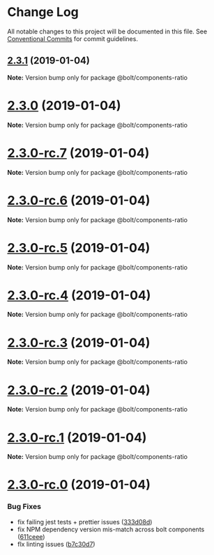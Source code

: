 # Change Log

All notable changes to this project will be documented in this file.
See [Conventional Commits](https://conventionalcommits.org) for commit guidelines.

## [2.3.1](https://github.com/bolt-design-system/bolt/tree/master/packages/ui/objects/bolt-ratio/compare/v2.3.0...v2.3.1) (2019-01-04)

**Note:** Version bump only for package @bolt/components-ratio





# [2.3.0](https://github.com/bolt-design-system/bolt/tree/master/packages/ui/objects/bolt-ratio/compare/v2.3.0-rc.7...v2.3.0) (2019-01-04)

**Note:** Version bump only for package @bolt/components-ratio





# [2.3.0-rc.7](https://github.com/bolt-design-system/bolt/tree/master/packages/ui/objects/bolt-ratio/compare/v2.3.0-rc.6...v2.3.0-rc.7) (2019-01-04)

**Note:** Version bump only for package @bolt/components-ratio





# [2.3.0-rc.6](https://github.com/bolt-design-system/bolt/tree/master/packages/ui/objects/bolt-ratio/compare/v2.3.0-rc.5...v2.3.0-rc.6) (2019-01-04)

**Note:** Version bump only for package @bolt/components-ratio





# [2.3.0-rc.5](https://github.com/bolt-design-system/bolt/tree/master/packages/ui/objects/bolt-ratio/compare/v2.3.0-rc.4...v2.3.0-rc.5) (2019-01-04)

**Note:** Version bump only for package @bolt/components-ratio





# [2.3.0-rc.4](https://github.com/bolt-design-system/bolt/tree/master/packages/ui/objects/bolt-ratio/compare/v2.3.0-rc.3...v2.3.0-rc.4) (2019-01-04)

**Note:** Version bump only for package @bolt/components-ratio





# [2.3.0-rc.3](https://github.com/bolt-design-system/bolt/tree/master/packages/ui/objects/bolt-ratio/compare/v2.3.0-rc.2...v2.3.0-rc.3) (2019-01-04)

**Note:** Version bump only for package @bolt/components-ratio





# [2.3.0-rc.2](https://github.com/bolt-design-system/bolt/tree/master/packages/ui/objects/bolt-ratio/compare/v2.3.0-rc.1...v2.3.0-rc.2) (2019-01-04)

**Note:** Version bump only for package @bolt/components-ratio





# [2.3.0-rc.1](https://github.com/bolt-design-system/bolt/tree/master/packages/ui/objects/bolt-ratio/compare/vv2.3.0-rc.0...v2.3.0-rc.1) (2019-01-04)

**Note:** Version bump only for package @bolt/components-ratio





# [2.3.0-rc.0](https://github.com/bolt-design-system/bolt/tree/master/packages/ui/objects/bolt-ratio/compare/v2.2.1...v2.3.0-rc.0) (2019-01-04)


### Bug Fixes

* fix failing jest tests + prettier issues ([333d08d](https://github.com/bolt-design-system/bolt/tree/master/packages/ui/objects/bolt-ratio/commit/333d08d))
* fix NPM dependency version mis-match across bolt components ([611ceee](https://github.com/bolt-design-system/bolt/tree/master/packages/ui/objects/bolt-ratio/commit/611ceee))
* flx linting issues ([b7c30d7](https://github.com/bolt-design-system/bolt/tree/master/packages/ui/objects/bolt-ratio/commit/b7c30d7))
